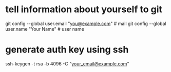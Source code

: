 # tell information about yourself to git
git config --global user.email "you@example.com" # mail
git config --global user.name "Your Name" # user name

# generate auth key using ssh
ssh-keygen -t rsa -b 4096 -C "your_email@example.com"
